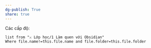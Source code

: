 ```yaml
---
dg-publish: True
share: true
---
```

Các cấp độ:
```dataview
list from "⚔️ Lớp học/1 Làm quen với Obsidian" 
Where file.name!=this.file.name and file.folder=this.file.folder
```

